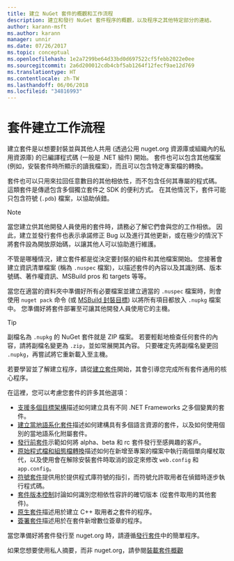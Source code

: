 ```yaml
---
title: 建立 NuGet 套件的概觀和工作流程
description: 建立和發行 NuGet 套件程序的概觀，以及程序之其他特定部分的連結。
author: karann-msft
ms.author: karann
manager: unnir
ms.date: 07/26/2017
ms.topic: conceptual
ms.openlocfilehash: 1e2a7299be64d33bd0d697522cf5febb2022e0ee
ms.sourcegitcommit: 2a6d200012cdb4cbf5ab1264f12fecf9ae12d769
ms.translationtype: HT
ms.contentlocale: zh-TW
ms.lasthandoff: 06/06/2018
ms.locfileid: "34816993"
---
```

# <a name="package-creation-workflow"></a>套件建立工作流程

建立套件是以想要封裝並與其他人共用 (透過公用 nuget.org 資源庫或組織內的私用資源庫) 的已編譯程式碼 (一般是 .NET 組件) 開始。 套件也可以包含其他檔案 (例如，安裝套件時所顯示的讀我檔案)，而且可以包含特定專案檔的轉換。

套件也可以只用來拉回任意數目的其他相依性，而不包含任何其專屬的程式碼。 這類套件是傳遞包含多個獨立套件之 SDK 的便利方式。 在其他情況下，套件可能只包含符號 (`.pdb`) 檔案，以協助偵錯。

> [!Note]
> 當您建立供其他開發人員使用的套件時，請務必了解它們會與您的工作相依。 因此，建立並發行套件也表示承諾修正 Bug 以及進行其他更新，或在極少的情況下將套件設為開放原始碼，以讓其他人可以協助進行維護。

不管是哪種情況，建立套件都是從決定要封裝的組件和其他檔案開始。 您接著會建立資訊清單檔案 (稱為 `.nuspec` 檔案)，以描述套件的內容以及其識別碼、版本號碼、著作權資訊、MSBuild pros 和 targets 等等。

當您在適當的資料夾中準備好所有必要檔案並建立適當的 `.nuspec` 檔案時，則會使用 `nuget pack` 命令 (或 [MSBuild 封裝目標](../reference/msbuild-targets.md)) 以將所有項目都放入 `.nupkg` 檔案中。 您準備好將套件部署至可讓其他開發人員使用它的主機。

> [!Tip]
> 副檔名為 `.nupkg` 的 NuGet 套件就是 ZIP 檔案。 若要輕鬆地檢查任何套件的內容，請將副檔名變更為 `.zip`，並如常展開其內容。 只要確定先將副檔名變更回 `.nupkg`，再嘗試將它重新載入至主機。

若要學習並了解建立程序，請從[建立套件](../create-packages/creating-a-package.md)開始，其會引導您完成所有套件通用的核心程序。

在這裡，您可以考慮您套件的許多其他選項：

- [支援多個目標架構](../create-packages/supporting-multiple-target-frameworks.md)描述如何建立具有不同 .NET Frameworks 之多個變異的套件。
- [建立當地語系化套件](../create-packages/creating-localized-packages.md)描述如何建構具有多個語言資源的套件，以及如何使用個別的當地語系化附屬套件。
- [發行前套件](../create-packages/prerelease-packages.md)示範如何將 alpha、beta 和 rc 套件發行至感興趣的客戶。
- [原始程式檔和組態檔轉換](../create-packages/source-and-config-file-transformations.md)描述如何在新增至專案的檔案中執行兩個單向權杖取代，以及使用會在解除安裝套件時取消的設定來修改 `web.config` 和 `app.config`。
- [符號套件](../create-packages/symbol-packages.md)提供用於提供程式庫符號的指引，而符號允許取用者在偵錯時逐步執行程式碼。
- [套件版本控制](../reference/package-versioning.md)討論如何識別您相依性容許的確切版本 (從套件取用的其他套件)。
- [原生套件](../create-packages/native-packages.md)描述用於建立 C++ 取用者之套件的程序。
- [簽署套件](../create-packages/sign-a-package.md)描述用於在套件新增數位簽章的程序。

當您準備好將套件發行至 nuget.org 時，請遵循[發行套件](../create-packages/publish-a-package.md)中的簡單程序。

如果您想要使用私人摘要，而非 nuget.org，請參閱[裝載套件概觀](../hosting-packages/overview.md)
